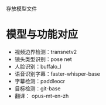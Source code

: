 存放模型文件
# 模型与功能对应
- 视频边界检测：transnetv2
- 镜头类型识别：pose net
- 人脸识别：buffalo_l
- 语音识别字幕：faster-whisper-base
- 字幕检测：paddleocr
- 目标检测：git-base
- 翻译： opus-mt-en-zh
